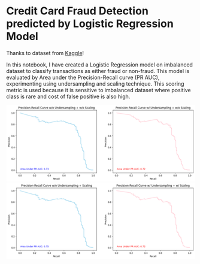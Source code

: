 # Credit Card Fraud Detection predicted by Logistic Regression Model

Thanks to dataset from [Kaggle](https://www.kaggle.com/datasets/mlg-ulb/creditcardfraud)!

In this notebook, I have created a Logistic Regression model on imbalanced dataset to classify transactions as either fraud or non-fraud. This model is evaluated by Area under the Precision-Recall curve (PR AUC), experimenting using undersampling and scaling technique. This scoring metric is used because it is sensitive to imbalanced dataset where positive class is rare and cost of false positive is also high.

![picture](/pr-auc.png)
![picture](/pr-auc-scaled.png)


